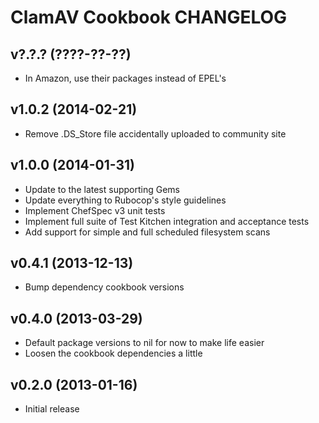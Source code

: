ClamAV Cookbook CHANGELOG
=========================

v?.?.? (????-??-??)
-------------------
* In Amazon, use their packages instead of EPEL's

v1.0.2 (2014-02-21)
-------------------
* Remove .DS_Store file accidentally uploaded to community site

v1.0.0 (2014-01-31)
-------------------
* Update to the latest supporting Gems
* Update everything to Rubocop's style guidelines
* Implement ChefSpec v3 unit tests
* Implement full suite of Test Kitchen integration and acceptance tests
* Add support for simple and full scheduled filesystem scans


v0.4.1 (2013-12-13)
-------------------
* Bump dependency cookbook versions

v0.4.0 (2013-03-29)
-------------------
* Default package versions to nil for now to make life easier
* Loosen the cookbook dependencies a little

v0.2.0 (2013-01-16)
-------------------
* Initial release
